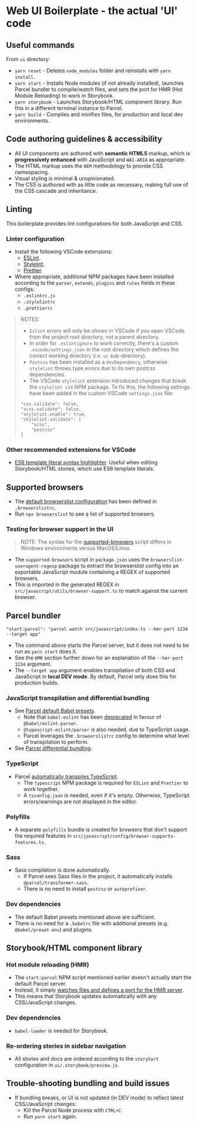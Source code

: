 # Web UI Boilerplate - the actual 'UI' code

## Useful commands
From `ui` directory:
- `yarn reset` - Deletes `node_modules` folder and reinstalls with `yarn install`.
- `yarn start` - Installs Node modules (if not already installed), launches Parcel bundler to compile/watch files, and sets the port for HMR (Hot Module Reloading) to work in Storybook.
- `yarn storybook` - Launches Storybook/HTML component library. Run this in a different terminal instance to Parcel.
- `yarn build` - Compiles and minifies files, for production and local dev environments.

## Code authoring guidelines & accessibility
- All UI components are authored with **semantic HTML5** markup, which is **progressively enhanced** with JavaScript and `WAI-ARIA` as appropriate.
- The HTML markup uses the `BEM` methodology to provide CSS namespacing.
- Visual styling is minimal & unopinionated.
- The CSS is authored with as little code as necessary, making full use of the CSS cascade and inheritance.

## Linting
This boilerplate provides lint configurations for both JavaScript and CSS.

### Linter configuration
- Install the following VSCode extensions:
    - [ESLint](https://marketplace.visualstudio.com/items?itemName=dbaeumer.vscode-eslint).
    - [Stylelint](https://marketplace.visualstudio.com/items?itemName=stylelint.vscode-stylelint).
    - [Prettier](https://marketplace.visualstudio.com/items?itemName=esbenp.prettier-vscode).
- Where appropriate, additional NPM packages have been installed according to the `parser`, `extends`, `plugins` and `rules` fields in these configs:
    - `.eslintrc.js`
    - `.stylelintrc`
    - `.prettierrc`


> NOTES:
> - `Eslint` errors will only be shown in VSCode if you open VSCode from the project root directory, not a parent directory.
> - In order for `.eslintignore` to work correctly, there's a custom `.vscode/settings.json` in the root directory which defines the correct working directory (i.e. `ui` sub-directory).
> - `Postcss` has been installed as a `devDependency`, otherwise `stylelint` throws type errors due to its own postcss dependencies.
> - The VSCode `stylelint` extension introduced changes that break the `stylelint v14` NPM package. To fix this, the following settings have been added in the custom VSCode `settings.json` file:
> ```
> "css.validate": false,
> "scss.validate": false,
> "stylelint.enable": true,
> "stylelint.validate": [
>     "scss",
>     "postcss"
> ]
> ```

### Other recommended extensions for VSCode
- [ES6 template literal syntax highlighter](https://marketplace.visualstudio.com/items?itemName=julienetie.vscode-template-literals). Useful when editing Storybook/HTML stories, which use ES6 template literals.

## Supported browsers
- The [default browserslist configuration](https://github.com/browserslist/browserslist#best-practices) has been defined in `.browserslistrc`.
- Run `npx browserslist` to see a list of supported browsers.

### Testing for browser support in the UI

> NOTE: The syntax for the [supported-browsers](https://github.com/browserslist/browserslist-useragent-regexp#browserslist-useragent-regexp) script differs in Windows environments versus MacOS/Linux.
- The `supported-browsers` script in `package.json` uses the `browserslist-useragent-regexp` package to extract the browserslist config into an exportable JavaScript module containing a REGEX of supported browsers.
- This is imported in the generated REGEX in `src/javascript/utils/browser-support.ts` to match against the current browser.

## Parcel bundler
```
"start:parcel": "parcel watch src/javascript/index.ts --hmr-port 1234 --target app"
```
- The command above starts the Parcel server, but it does not need to be run as `yarn start` does it.
- See the `HMR` section further down for an explanation of the `--hmr-port 1234` argument.
- The `--target app` argument enables transpilation of both CSS and JavaScript in **local DEV mode**. By default, Parcel only does this for production builds.

### JavaScript transpilation and differential bundling
- See [Parcel default Babel presets](https://parceljs.org/languages/javascript/#default-presets).
    - Note that `babel-eslint` has been [deprecated](https://github.com/babel/babel-eslint) in favour of `@babel/eslint-parser`.
    - `@typescript-eslint/parser` is also needed, due to TypeScript usage.
    - Parcel leverages the `.browserslistrc` config to determine what level of transpilation to perform.
- See [Parcel differential bundling](https://parceljs.org/features/targets/#differential-bundling).

### TypeScript
- Parcel [automatically transpiles TypeScript](https://parceljs.org/languages/typescript/).
    - The `typescript` NPM package is required for `ESLint` and `Prettier` to work together.
    - A `tsconfig.json` is needed, even if it's empty. Otherwise, TypeScript errors/warnings are not displayed in the editor.

### Polyfills
- A separate `polyfills` bundle is created for browsers that don't support the required features in `src/javascript/config/browser-supports-features.ts`.

### Sass
- Sass compilation is done automatically.
    - If Parcel sees Sass files in the project, it automatically installs `@parcel/transformer-sass`.
    - There is no need to install `postcss` or `autoprefixer`.

### Dev dependencies
- The default Babel presets mentioned above are sufficient.
- There is no need for a `.babelrc` file with additional presets (e.g. `@babel/preset-env`) and plugins.

## Storybook/HTML component library

### Hot module reloading (HMR)
- The `start:parcel` NPM script mentioned earlier doesn't actually start the default Parcel server.
- Instead, it simply [watches files and defines a port for the HMR server](https://parceljs.org/features/cli/#parcel-watch-%3Centries%3E).
- This means that Storybook updates automatically with any CSS/JavaScript changes.

### Dev dependencies
- `babel-loader` is needed for Storybook.

### Re-ordering stories in sidebar navigation
- All stories and docs are ordered according to the `storySort` configuration in `ui/.storybook/preview.js`.

## Trouble-shooting bundling and build issues
- If bundling breaks, or UI is not updated (in DEV mode) to reflect latest CSS/JavaScript changes:
    - Kill the Parcel Node process with `CTRL+C`.
    - Run `yarn start` again.
